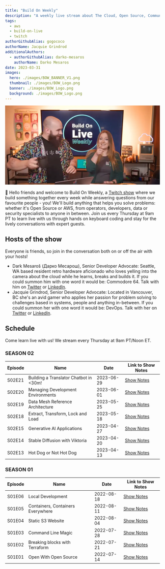 ```yaml
---
title: "Build On Weekly"
description: "A weekly live stream about The Cloud, Open Source, Community and everything in between"
tags:
  - aws
  - build-on-live
  - twitch
authorGithubAlias: gogococo
authorName: Jacquie Grindrod
additionalAuthors: 
  - authorGithubAlias: darko-mesaros
    authorName: Darko Mesaros
date: 2023-03-31
images:
  hero: ./images/BOW_BANNER_V1.png
  thumbnail: ./images/BOW_Logo.png
  banner: ./images/BOW_Logo.png
  background: ./images/BOW_Logo.png
---
```


![Image of Jacquie and Darko enjoying the live stream together](images/bow-header.webp)

👋 Hello friends and welcome to Build On Weekly, a [Twitch show](https://www.twitch.tv/aws) where we build something together every week while answering questions from our favourite people - you! We'll build anything that helps you solve problems: whether it's Open Source or AWS, from operators, developers, data or security specialists to anyone in between. Join us every Thursday at 9am PT to learn live with us through hands on keyboard coding and stay for the lively conversations with expert guests.

## Hosts of the show

Everyone is friends, so join in the conversation both on or off the air with your hosts!

- Dark Mesaroš (Дарко Месарош), Senior Developer Advocate: Seattle, WA based resident retro hardware aficionado who loves yelling into the camera about the cloud while he learns, breaks and builds it. If you could summon him with one word it would be: Commodore 64. Talk with him on [Twitter](https://twitter.com/darkosubotica) or [LinkedIn](https://www.linkedin.com/in/darko-mesaros/).
- Jacquie Grindrod, Senior Developer Advocate: Located in Vancouver, BC she's an avid gamer who applies her passion for problem solving to challenges based in systems, people and anything in-between. If you could summon her with one word it would be: DevOps. Talk with her on [Twitter](https://twitter.com/devopsjacquie) or [LinkedIn](https://www.linkedin.com/in/jacquelyne-grindrod/).

## Schedule

Come learn live with us! We stream every Thursday at 9am PT/Noon ET.

### SEASON 02

| Episode | Name | Date | Link to Show Notes
|--|--|--|--|
| S02E21 | Building a Translator Chatbot in <30m!| 2023-06-29  | [Show Notes](/livestreams/build-on-weekly/2023-06-29) |
| S02E20 | Managing Development Environments| 2023-06-01  | [Show Notes](/livestreams/build-on-weekly/2023-06-01) |
| S02E19 | Data Mesh Reference Architecture| 2023-05-25  | [Show Notes](/livestreams/build-on-weekly/2023-05-25) |
| S02E18 | Extract, Transform, Lock and Load| 2023-05-18  | [Show Notes](/livestreams/build-on-weekly/2023-05-18) |
| S02E15 | Generative AI Applications | 2023-04-27  | [Show Notes](/livestreams/build-on-weekly/2023-04-27) |
| S02E14 | Stable Diffusion with Viktoria | 2023-04-20  | [Show Notes](/livestreams/build-on-weekly/2023-04-20) |
| S02E13 | Hot Dog or Not Hot Dog | 2023-04-13  | [Show Notes](/livestreams/build-on-weekly/2023-04-13) |

### SEASON 01

| Episode | Name | Date | Link to Show Notes
|--|--|--|--|
| S01E06 | Local Development | 2022-08-18  | [Show Notes](/livestreams/build-on-weekly/2022-08-18) |
| S01E05 | Containers, Containers Everywhere | 2022-08-11  | [Show Notes](/livestreams/build-on-weekly/2022-08-11) |
| S01E04 | Static S3 Website | 2022-08-04  | [Show Notes](/livestreams/build-on-weekly/2022-08-04) |
| S01E03 | Command Line Magic | 2022-07-28  | [Show Notes](/livestreams/build-on-weekly/2022-07-28) |
| S01E02 | Breaking blocks with Terraform | 2022-07-21  | [Show Notes](/livestreams/build-on-weekly/2022-07-21) |
| S01E01 | Open With Open Source | 2022-07-14  | [Show Notes](/livestreams/build-on-weekly/2022-07-14) |
